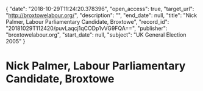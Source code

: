 {
  "date": "2018-10-29T11:24:20.378396", 
  "open_access": true, 
  "target_url": "http://broxtowelabour.org/", 
  "description": "", 
  "end_date": null, 
  "title": "Nick Palmer, Labour Parliamentary Candidate, Broxtowe", 
  "record_id": "20181029T112420/puvLaqcj1qCODp1vVG9FQA==", 
  "publisher": "broxtowelabour.org", 
  "start_date": null, 
  "subject": "UK General Election 2005"
}

# Nick Palmer, Labour Parliamentary Candidate, Broxtowe

